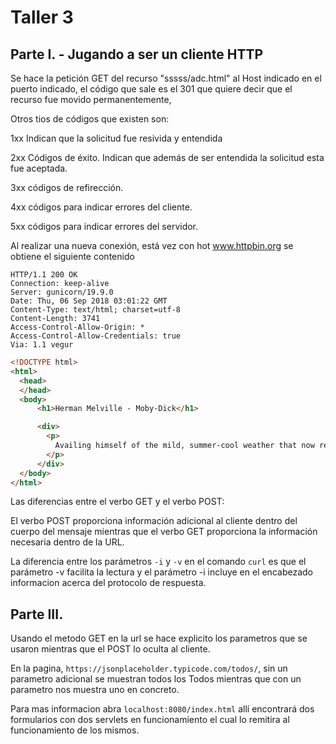 # Taller 3

## Parte I. - Jugando a ser un cliente HTTP

Se hace la petición GET  del recurso "sssss/adc.html" al Host indicado en el puerto indicado, el código que sale es el 301 que quiere decir que el recurso fue movido permanentemente,

Otros tios de códigos que existen son:

1xx Indican que la solicitud fue resivida y entendida

2xx Códigos de éxito. Indican que además de ser entendida la solicitud esta fue aceptada.

3xx códigos de refirección.

4xx códigos para indicar errores del cliente.

5xx códigos para indicar errores del servidor.

Al realizar una nueva conexión, está vez con  hot www.httpbin.org se obtiene el siguiente contenido

```
HTTP/1.1 200 OK
Connection: keep-alive
Server: gunicorn/19.9.0
Date: Thu, 06 Sep 2018 03:01:22 GMT
Content-Type: text/html; charset=utf-8
Content-Length: 3741
Access-Control-Allow-Origin: *
Access-Control-Allow-Credentials: true
Via: 1.1 vegur
```

```html
<!DOCTYPE html>
<html>
  <head>
  </head>
  <body>
      <h1>Herman Melville - Moby-Dick</h1>

      <div>
        <p>
          Availing himself of the mild, summer-cool weather that now reigned in these latitudes, and in preparation for the peculiarly active pursuits shortly to be anticipated, Perth, the begrimed, blistered old blacksmith, had not removed his portable forge to the hold again, after concluding his contributory work for Ahab's leg, but still retained it on deck, fast lashed to ringbolts by the foremast; being now almost incessantly invoked by the headsmen, and harpooneers, and bowsmen to do some little job for them; altering, or repairing, or new shaping their various weapons and boat furniture. Often he would be surrounded by an eager circle, all waiting to be served; holding boat-spades, pike-heads, harpoons, and lances, and jealously watching his every sooty movement, as he toiled. Nevertheless, this old man's was a patient hammer wielded by a patient arm. No murmur, no impatience, no petulance did come from him. Silent, slow, and solemn; bowing over still further his chronically broken back, he toiled away, as if toil were life itself, and the heavy beating of his hammer the heavy beating of his heart. And so it was.—Most miserable! A peculiar walk in this old man, a certain slight but painful appearing yawing in his gait, had at an early period of the voyage excited the curiosity of the mariners. And to the importunity of their persisted questionings he had finally given in; and so it came to pass that every one now knew the shameful story of his wretched fate. Belated, and not innocently, one bitter winter's midnight, on the road running between two country towns, the blacksmith half-stupidly felt the deadly numbness stealing over him, and sought refuge in a leaning, dilapidated barn. The issue was, the loss of the extremities of both feet. Out of this revelation, part by part, at last came out the four acts of the gladness, and the one long, and as yet uncatastrophied fifth act of the grief of his life's drama. He was an old man, who, at the age of nearly sixty, had postponedly encountered that thing in sorrow's technicals called ruin. He had been an artisan of famed excellence, and with plenty to do; owned a house and garden; embraced a youthful, daughter-like, loving wife, and three blithe, ruddy children; every Sunday went to a cheerful-looking church, planted in a grove. But one night, under cover of darkness, and further concealed in a most cunning disguisement, a desperate burglar slid into his happy home, and robbed them all of everything. And darker yet to tell, the blacksmith himself did ignorantly conduct this burglar into his family's heart. It was the Bottle Conjuror! Upon the opening of that fatal cork, forth flew the fiend, and shrivelled up his home. Now, for prudent, most wise, and economic reasons, the blacksmith's shop was in the basement of his dwelling, but with a separate entrance to it; so that always had the young and loving healthy wife listened with no unhappy nervousness, but with vigorous pleasure, to the stout ringing of her young-armed old husband's hammer; whose reverberations, muffled by passing through the floors and walls, came up to her, not unsweetly, in her nursery; and so, to stout Labor's iron lullaby, the blacksmith's infants were rocked to slumber. Oh, woe on woe! Oh, Death, why canst thou not sometimes be timely? Hadst thou taken this old blacksmith to thyself ere his full ruin came upon him, then had the young widow had a delicious grief, and her orphans a truly venerable, legendary sire to dream of in their after years; and all of them a care-killing competency.
        </p>
      </div>
  </body>
</html>
```


Las diferencias entre el verbo GET y el verbo POST:

El verbo POST proporciona información adicional al cliente dentro del cuerpo del mensaje mientras que el verbo GET proporciona la información necesaria dentro de la URL.


La diferencia entre los parámetros `-i` y `-v` en el comando `curl` es que el parámetro -v facilita la lectura y el parámetro -i incluye en el encabezado informacion acerca del protocolo de respuesta.


## Parte III.


Usando el metodo GET en la url se hace explicito los parametros que se usaron mientras que el POST lo oculta al cliente.


En la pagina, `https://jsonplaceholder.typicode.com/todos/`, sin un parametro adicional se muestran todos los Todos mientras que con un parametro nos muestra uno en concreto.


Para mas informacion abra `localhost:8080/index.html` allí encontrará dos formularios con dos servlets en funcionamiento el cual lo remitira al funcionamiento de los mismos.